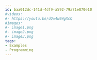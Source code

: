 ```yaml
---
id: baa012dc-141d-4df9-a592-79a71e870e10
#videos:
#- https://youtu.be/dQw4w9WgXcQ
#images:
#- image1.png
#- image2.png
#- image3.png
tags:
- Examples
- Programming
---
```


